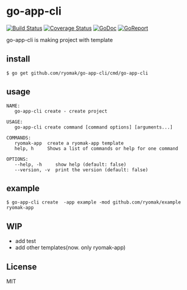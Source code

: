 # go-app-cli
[![Build Status](https://github.com/ryomak/go-app-cli/workflows/Test/badge.svg)](https://github.com/ryomak/go-app-cli/actions?workflow=Test)
[![Coverage Status](https://coveralls.io/repos/github/ryomak/go-app-cli/badge.svg?branch=master)](https://coveralls.io/github/ryomak/go-app-cli?branch=master)
[![GoDoc](https://godoc.org/github.com/ryomak/go-app-cli?status.svg)](https://godoc.org/github.com/ryomak/go-app-cli)
[![GoReport](https://goreportcard.com/badge/github.com/ryomak/go-app-cli)](https://goreportcard.com/report/github.com/ryomak/go-app-cli)

go-app-cli is making project with template


## install

```
$ go get github.com/ryomak/go-app-cli/cmd/go-app-cli
```

## usage

```
NAME:
   go-app-cli create - create project

USAGE:
   go-app-cli create command [command options] [arguments...]

COMMANDS:
   ryomak-app  create a ryomak-app template
   help, h     Shows a list of commands or help for one command

OPTIONS:
   --help, -h     show help (default: false)
   --version, -v  print the version (default: false)
```

## example

```
$ go-app-cli create  -app example -mod github.com/ryomak/example ryomak-app
```

## WIP
- add test
- add other templates(now. only ryomak-app)

## License
MIT
